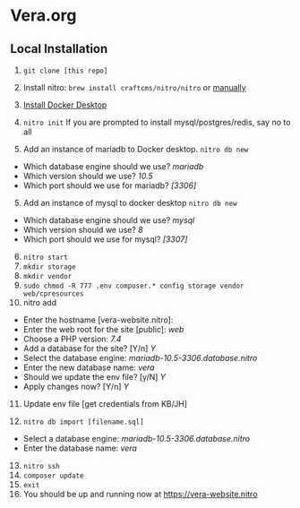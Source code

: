 # Vera.org

## Local Installation

1. `git clone [this repo]`
2. Install nitro:
`brew install craftcms/nitro/nitro` or [manually](https://craftcms.com/docs/nitro/2.x/installation.html)
3. [Install Docker Desktop](https://www.docker.com/products/docker-desktop/)

4. `nitro init`
If you are prompted to install mysql/postgres/redis, say no to all

5. Add an instance of mariadb to Docker desktop.
`nitro db new`
- Which database engine should we use? *mariadb*
- Which version should we use? *10.5*
- Which port should we use for mariadb? *[3306]*

5. Add an instance of mysql to docker desktop
`nitro db new`
- Which database engine should we use? *mysql*
- Which version should we use? *8*
- Which port should we use for mysql? *[3307]*

6. `nitro start`
7. `mkdir storage`
8. `mkdir vendor`
9. `sudo chmod -R 777 .env composer.* config storage vendor web/cpresources`
10. nitro add
- Enter the hostname [vera-website.nitro]:
- Enter the web root for the site [public]: *web*
- Choose a PHP version: *7.4*
- Add a database for the site? [Y/n] *Y*
- Select the database engine: *mariadb-10.5-3306.database.nitro*
- Enter the new database name: *vera*
- Should we update the env file? [y/N] *Y*
- Apply changes now? [Y/n] *Y*

11. Update env file [get credentials from KB/JH]

12. `nitro db import [filename.sql]`
- Select a database engine: *mariadb-10.5-3306.database.nitro*
- Enter the database name: *vera*

13. `nitro ssh`
14. `composer update`
15. `exit`
16. You should be up and running now at https://vera-website.nitro
